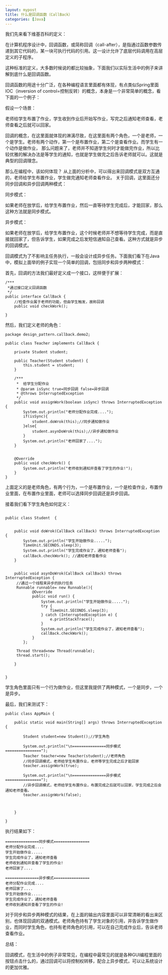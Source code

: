 ```yaml
---
layout: mypost
title: 什么是回调函数（CallBack）
categories: [Java]
---
```


我们先来看下维基百科的定义：

在计算机程序设计中，回调函数，或简称回调（call-after），是指通过函数参数传递到其它代码的，某一块可执行代码的引用。这一设计允许了底层代码调用在高层定义的子程序。

这种标准的定义，大多数时候说的都比较抽象，下面我们以实际生活中的例子来讲解到底什么是回调函数。

回调函数的用途十分广泛，在各种编程语言里面都有体现，有点类似Spring里面IOC（inversion of control=控制反转）的概念，本身是一个非常简单的概念，看下面的一个例子：


假设一个场景：

老师给学生布置了作业，学生收到作业后开始写作业，写完之后通知老师查看，老师查看之后就可以回家。

回调的概念，在这里面就体现的淋漓尽致，在这里面有两个角色，一个是老师，一个是学生。老师有两个动作，第一个是布置作业，第二个是查看作业。而学生有一个动作是做作业， 那么问题来了，老师并不知道学生何时才能做完作业，所以比较优雅的解决办法是等学生的通知，也就是学生做完之后告诉老师就可以。这就是典型的回调理念。  

那么在编程中，该如何体现？ 从上面的分析中，可以得出来回调模式是双方互通的，老师给学生布置作业，学生做完通知老师查看作业。  关于回调，这里面还分同步回调和异步回调两种模式：

同步模式：

如果老师在放学后，给学生布置作业，然后一直等待学生完成后，才能回家，那么这种方法就是同步模式。

异步模式：

如果老师在放学后，给学生布置作业，这个时候老师并不想等待学生完成，而是直接就回家了，但告诉学生，如果完成之后发短信通知自己查看。这种方式就是异步的回调模式。


回调模式为了不影响主任务执行，一般会设计成异步任务。下面我们看下在Java中，模拟上面举的例子实现一个简单的回调，包括同步和异步两种模式：


首先，回调的方法我们最好定义成一个接口，这样便于扩展：

```
/***
 *通过接口定义回调函数
 */
public interface CallBack {
    //检查作业属于老师的功能，但由学生触发，故称回调
    public void checkWork();

}

```

然后，我们定义老师的角色：
```
package design_pattern.callback.demo2;

public class Teacher implements CallBack {

    private Student student;

    public Teacher(Student student) {
        this.student = student;
    }

    /***
     *  给学生分配作业
     * @param isSync true=同步回调 false=异步回调
     * @throws InterruptedException
     */
    public void assignWork(boolean isSync) throws InterruptedException {
        System.out.println("老师分配作业完成....");
        if(isSync){
            student.doWrok(this);//同步通知做作业
        }else{
            student.asynDoWrok(this);//异步通知做作业
        }
        System.out.println("老师回家了....");
    }


    @Override
    public void checkWork() {
        System.out.println("老师收到通知并查看了学生的作业!");
    }
}

```
上面定义的是老师角色，有两个行为，一个是布置作业，一个是检查作业，布置作业里面，在布置作业里面，老师可以选择同步回调还是异步回调。

接着我们看下学生角色如何定义：

```

public class Student  {


    public void doWrok(CallBack callBack) throws InterruptedException {
        System.out.println("学生开始做作业.....");
        TimeUnit.SECONDS.sleep(3);
        System.out.println("学生完成作业了，通知老师查看");
        callBack.checkWork(); //通知老师查看作业
    }


    public void asynDoWrok(CallBack callBack) throws InterruptedException {
     //通过一个线程来异步的执行任务
     Runnable runnable= new Runnable(){
            @Override
            public void run() {
                System.out.println("学生开始做作业.....");
                try {
                    TimeUnit.SECONDS.sleep(3);
                } catch (InterruptedException e) {
                    e.printStackTrace();
                }
                System.out.println("学生完成作业了，通知老师查看");
                callBack.checkWork();
            }
        };

     Thread thread=new Thread(runnable);
     thread.start();

    }


}

```

学生角色里面只有一个行为做作业，但这里我提供了两种模式，一个是同步，一个是异步。

最后，我们来测试下：

```
public class AppMain {

    public static void main(String[] args) throws InterruptedException {

        Student student=new Student();//学生角色

        System.out.println("\n===============同步模式================");
        Teacher teacher=new Teacher(student);//老师角色
        //同步回调模式，老师给学生布置作业，老师等学生完成之后才能回家
        teacher.assignWork(true);

        System.out.println("\n===============异步模式================");
        //异步回调模式，老师给学生布置作业，布置完成之后就可以回家，学生完成之后会通知老师查看。
        teacher.assignWork(false);



    }

}
```

执行结果如下：

```
===============同步模式================
老师分配作业完成....
学生开始做作业.....
学生完成作业了，通知老师查看
老师收到通知并查看了学生的作业!
老师回家了....

===============异步模式================
老师分配作业完成....
老师回家了....
学生开始做作业.....
学生完成作业了，通知老师查看
老师收到通知并查看了学生的作业!
```


对于同步和异步两种模式的结果，在上面的输出内容里面可以非常清晰的看出来区别，也体现回调的双通模式。老师角色持有了学生对象的引用，并告诉学生做作业，而同时学生角色，也持有老师角色的引用，可以在自己完成作业后，告诉老师查看作业。

总结：

回调模式，在生活中的例子非常常见，在编程中最常见的就是各种GUI编程里面的按钮点击什么的，通过回调可以将控制权转移，配合上异步模式，可以让系统设计的更加优雅。









 
 

















